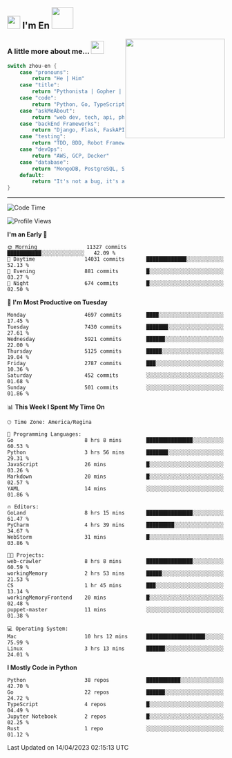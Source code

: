<h2><img src="https://emojis.slackmojis.com/emojis/images/1531849430/4246/blob-sunglasses.gif?1531849430" width="30"/> I'm En <img src="https://media.giphy.com/media/12oufCB0MyZ1Go/giphy.gif" width="50"></h2>
<img align='right' src="https://media.giphy.com/media/M9gbBd9nbDrOTu1Mqx/giphy.gif" width="230">


### A little more about me... <img src="https://media.giphy.com/media/WUlplcMpOCEmTGBtBW/giphy.gif" width="30">  
<!--
```javascript
const zhou-en = {
    pronouns: "He" | "Him",
    title: "Pythonista" | "Gopher" | "Rustacean",
    code: ["Python", "Go", "Rust", "TypeScript"],
    askMeAbout: ["web dev", "tech", "app dev", "photography"],
    technologies: {
        backEnd: {
            python: ["Django", "Flask", "FaskAPI"],
            go: []
        },
        scraping: ["selenium", "scrapy", "spider"],
        testing: ["Robot Framework"],
        devOps: ["AWS", "Docker", "GCP", "Nginx"],
        databases: ["mongo", "postgresql", "sqlite"],
        misc: ["Firebase", "Heroku"]
    },
    architecture: ["Event Driven Architecture", "Microservices"],
    currentFocus: ["Temporal", "Rust"],
    funFact: "It's not a bug, it's a feature!"
};
```
  -->

```go
switch zhou-en {
    case "pronouns":
        return "He | Him"
    case "title":
        return "Pythonista | Gopher | Rustacean"
    case "code":
        return "Python, Go, TypeScript, Rust"
    case "askMeAbout":
        return "web dev, tech, api, photography, basketball"
    case "backEnd Frameworks":
        return "Django, Flask, FaskAPI, Temporal"
    case "testing":
        return "TDD, BDD, Robot Framework, pytest"
    case "devOps":
        return "AWS, GCP, Docker"
    case "database":
        return "MongoDB, PostgreSQL, Sqlit"
    default:
        return "It's not a bug, it's a feature!"
}
```




---
<!--START_SECTION:waka-->
![Code Time](http://img.shields.io/badge/Code%20Time-572%20hrs%206%20mins-blue)

![Profile Views](http://img.shields.io/badge/Profile%20Views-0-blue)

**I'm an Early 🐤** 

```text
🌞 Morning                11327 commits       ███████████░░░░░░░░░░░░░░   42.09 % 
🌆 Daytime                14031 commits       █████████████░░░░░░░░░░░░   52.13 % 
🌃 Evening                881 commits         █░░░░░░░░░░░░░░░░░░░░░░░░   03.27 % 
🌙 Night                  674 commits         █░░░░░░░░░░░░░░░░░░░░░░░░   02.50 % 
```
📅 **I'm Most Productive on Tuesday** 

```text
Monday                   4697 commits        ████░░░░░░░░░░░░░░░░░░░░░   17.45 % 
Tuesday                  7430 commits        ███████░░░░░░░░░░░░░░░░░░   27.61 % 
Wednesday                5921 commits        ██████░░░░░░░░░░░░░░░░░░░   22.00 % 
Thursday                 5125 commits        █████░░░░░░░░░░░░░░░░░░░░   19.04 % 
Friday                   2787 commits        ███░░░░░░░░░░░░░░░░░░░░░░   10.36 % 
Saturday                 452 commits         ░░░░░░░░░░░░░░░░░░░░░░░░░   01.68 % 
Sunday                   501 commits         ░░░░░░░░░░░░░░░░░░░░░░░░░   01.86 % 
```


📊 **This Week I Spent My Time On** 

```text
🕑︎ Time Zone: America/Regina

💬 Programming Languages: 
Go                       8 hrs 8 mins        ███████████████░░░░░░░░░░   60.53 % 
Python                   3 hrs 56 mins       ███████░░░░░░░░░░░░░░░░░░   29.31 % 
JavaScript               26 mins             █░░░░░░░░░░░░░░░░░░░░░░░░   03.26 % 
Markdown                 20 mins             █░░░░░░░░░░░░░░░░░░░░░░░░   02.57 % 
YAML                     14 mins             ░░░░░░░░░░░░░░░░░░░░░░░░░   01.86 % 

🔥 Editors: 
GoLand                   8 hrs 15 mins       ███████████████░░░░░░░░░░   61.47 % 
PyCharm                  4 hrs 39 mins       █████████░░░░░░░░░░░░░░░░   34.67 % 
WebStorm                 31 mins             █░░░░░░░░░░░░░░░░░░░░░░░░   03.86 % 

🐱‍💻 Projects: 
web-crawler              8 hrs 8 mins        ███████████████░░░░░░░░░░   60.59 % 
workingMemory            2 hrs 53 mins       █████░░░░░░░░░░░░░░░░░░░░   21.53 % 
CS                       1 hr 45 mins        ███░░░░░░░░░░░░░░░░░░░░░░   13.14 % 
workingMemoryFrontend    20 mins             █░░░░░░░░░░░░░░░░░░░░░░░░   02.48 % 
puppet-master            11 mins             ░░░░░░░░░░░░░░░░░░░░░░░░░   01.38 % 

💻 Operating System: 
Mac                      10 hrs 12 mins      ███████████████████░░░░░░   75.99 % 
Linux                    3 hrs 13 mins       ██████░░░░░░░░░░░░░░░░░░░   24.01 % 
```

**I Mostly Code in Python** 

```text
Python                   38 repos            ███████████░░░░░░░░░░░░░░   42.70 % 
Go                       22 repos            ██████░░░░░░░░░░░░░░░░░░░   24.72 % 
TypeScript               4 repos             █░░░░░░░░░░░░░░░░░░░░░░░░   04.49 % 
Jupyter Notebook         2 repos             █░░░░░░░░░░░░░░░░░░░░░░░░   02.25 % 
Rust                     1 repo              ░░░░░░░░░░░░░░░░░░░░░░░░░   01.12 % 
```




 Last Updated on 14/04/2023 02:15:13 UTC
<!--END_SECTION:waka-->
